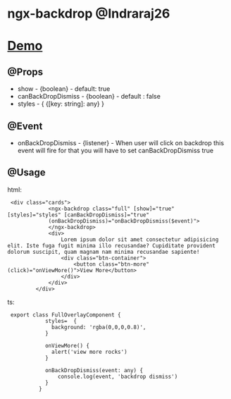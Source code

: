 # ngx-backdrop @Indraraj26
# [Demo]()
## @Props
- show - {boolean} - default: true
- canBackDropDismiss - {boolean} - default : false
- styles - { {[key: string]: any} } 
    
## @Event
- onBackDropDismiss - {listener} - When user will click on backdrop this event will fire for that you will have to set canBackDropDismiss true
      
## @Usage
html: 
```
 <div class="cards">
             <ngx-backdrop class="full" [show]="true" [styles]="styles" [canBackDropDismiss]="true"
             (onBackDropDismiss)="onBackDropDismiss($event)">
             </ngx-backdrop>
             <div>
                 Lorem ipsum dolor sit amet consectetur adipisicing elit. Iste fuga fugit minima illo recusandae? Cupiditate provident dolorum suscipit, quam magnam nam minima recusandae sapiente! 
                 <div class="btn-container">
                     <button class="btn-more" (click)="onViewMore()">View More</button>
                 </div>
             </div>
         </div>
```

ts:
```
 export class FullOverlayComponent {
            styles=  {
              background: 'rgba(0,0,0,0.8)',
            }
          
            onViewMore() {
              alert('view more rocks')
            }

            onBackDropDismiss(event: any) {
                console.log(event, 'backdrop dismiss')
            }
          }       
```